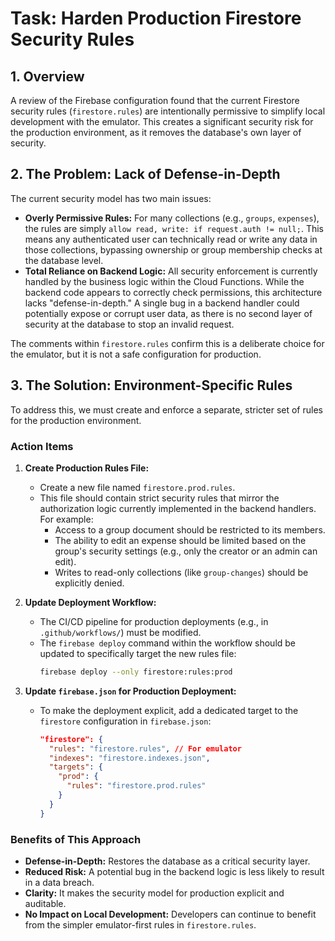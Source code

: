 # Task: Harden Production Firestore Security Rules

## 1. Overview

A review of the Firebase configuration found that the current Firestore security rules (`firestore.rules`) are intentionally permissive to simplify local development with the emulator. This creates a significant security risk for the production environment, as it removes the database's own layer of security.

## 2. The Problem: Lack of Defense-in-Depth

The current security model has two main issues:

- **Overly Permissive Rules:** For many collections (e.g., `groups`, `expenses`), the rules are simply `allow read, write: if request.auth != null;`. This means any authenticated user can technically read or write any data in those collections, bypassing ownership or group membership checks at the database level.
- **Total Reliance on Backend Logic:** All security enforcement is currently handled by the business logic within the Cloud Functions. While the backend code appears to correctly check permissions, this architecture lacks "defense-in-depth." A single bug in a backend handler could potentially expose or corrupt user data, as there is no second layer of security at the database to stop an invalid request.

The comments within `firestore.rules` confirm this is a deliberate choice for the emulator, but it is not a safe configuration for production.

## 3. The Solution: Environment-Specific Rules

To address this, we must create and enforce a separate, stricter set of rules for the production environment.

### Action Items

1.  **Create Production Rules File:**
    -   Create a new file named `firestore.prod.rules`.
    -   This file should contain strict security rules that mirror the authorization logic currently implemented in the backend handlers. For example:
        -   Access to a group document should be restricted to its members.
        -   The ability to edit an expense should be limited based on the group's security settings (e.g., only the creator or an admin can edit).
        -   Writes to read-only collections (like `group-changes`) should be explicitly denied.

2.  **Update Deployment Workflow:**
    -   The CI/CD pipeline for production deployments (e.g., in `.github/workflows/`) must be modified.
    -   The `firebase deploy` command within the workflow should be updated to specifically target the new rules file:
        ```bash
        firebase deploy --only firestore:rules:prod
        ```

3.  **Update `firebase.json` for Production Deployment:**
    -   To make the deployment explicit, add a dedicated target to the `firestore` configuration in `firebase.json`:
        ```json
        "firestore": {
          "rules": "firestore.rules", // For emulator
          "indexes": "firestore.indexes.json",
          "targets": {
            "prod": {
              "rules": "firestore.prod.rules"
            }
          }
        }
        ```

### Benefits of This Approach

-   **Defense-in-Depth:** Restores the database as a critical security layer.
-   **Reduced Risk:** A potential bug in the backend logic is less likely to result in a data breach.
-   **Clarity:** It makes the security model for production explicit and auditable.
-   **No Impact on Local Development:** Developers can continue to benefit from the simpler emulator-first rules in `firestore.rules`.
